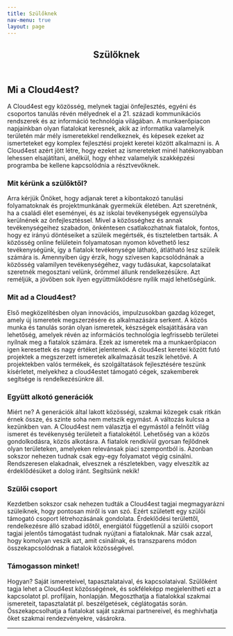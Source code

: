 ```yaml
---
title: Szülőknek
nav-menu: true
layout: page
---
```


<!-- Main -->
<div id="main" class="alt">

<!-- One -->
<section id="one">
	<div class="inner">
		<header class="major">
			<h1>Szülőknek</h1>
		</header>

<!-- Content -->
<h2 id="content">Mi a Cloud4est?</h2>
<p>A Cloud4est egy közösség, melynek tagjai önfejlesztés, egyéni és csoportos tanulás révén mélyednek el a 21. századi kommunikációs rendszerek és az információ technológia világában. A munkaerőpiacon napjainkban olyan fiatalokat keresnek, akik az informatika valamelyik területén már mély ismeretekkel rendelkeznek, és képesek ezeket az ismerteteket egy komplex fejlesztési projekt keretei között alkalmazni is. A Cloud4est azért jött létre, hogy ezeket az ismereteket minél hatékonyabban lehessen elsajátítani, anélkül, hogy ehhez valamelyik szakképzési programba be kellene kapcsolódnia a résztvevőknek.
</p>
<div class="row">
	<div class="6u 12u$(small)">
		<h3>Mit kérünk a szülőktől?</h3>
		<p> Arra kérjük Önöket, hogy adjanak teret a kibontakozó tanulási folyamatoknak és projektmunkának gyermekük életében. Azt szeretnénk, ha a családi élet eseményei, és az iskolai tevékenységek egyensúlyba kerülnének az önfejlesztéssel. Mivel a közösséghez és annak tevékenységeihez szabadon, önkéntesen csatlakozhatnak fiatalok, fontos, hogy ez irányú döntéseiket a szüleik megértsék, és tiszteletben tartsák. A közösség online felületein folyamatosan nyomon követhető lesz tevékenységünk, így a fiatalok tevékenysége látható, átlátható lesz szüleik számára is.
Amennyiben úgy érzik, hogy szívesen kapcsolódnának a közösség valamilyen tevékenységéhez, vagy tudásukat, kapcsolataikat szeretnék megosztani velünk, örömmel állunk rendelkezésükre. Azt reméljük, a jövőben sok ilyen együttműködésre nyílik majd lehetőségünk.
</p>
	</div>
	<div class="6u$ 12u$(small)">
		<h3>Mit ad a Cloud4est? </h3>
		<p>Első megközelítésben olyan innovációs, impulzusokban gazdag közeget, amely új ismeretek megszerzésére és alkalmazására serkent. A közös munka és tanulás során olyan ismeretek, készségek elsajátítására van lehetőség, amelyek révén az információs technológia legfrissebb területei nyílnak meg a fiatalok számára. Ezek az ismeretek ma a munkaerőpiacon igen keresettek és nagy értéket jelentenek.
A cloud4est keretei között futó projektek a megszerzett ismeretek alkalmazását teszik lehetővé. A projektekben valós termékek, és szolgáltatások fejlesztésére teszünk kísérletet, melyekhez a cloud4estet támogató cégek, szakemberek segítsége is rendelkezésünkre áll.
</p>
	</div>
	<!-- Break -->
	<div class="4u 12u$(medium)">
		<h3>Együtt alkotó generációk</h3>
		<p>Miért ne? A generációk által lakott közösségi, szakmai közegek csak ritkán érnek össze, és szinte soha nem metszik egymást. A változás kulcsa a kezünkben van. A Cloud4est nem választja el egymástól a felnőtt világ ismeret és tevékenység területeit a fiatalokétól. Lehetőség van a közös gondolkodásra, közös alkotásra. A fiatalok rendkívül gyorsan fejlődnek olyan területeken, amelyeken relevánsak piaci szempontból is. Azonban sokszor nehezen tudnak csak egy-egy folyamatot végig csinálni. Rendszeresen elakadnak, elvesznek a részletekben, vagy elveszítik az érdeklődésüket a dolog iránt. Segítsünk nekik!
</p>
	</div>
	<div class="4u 12u$(medium)">
		<h3>Szülői csoport</h3>
		<p>Kezdetben sokszor csak nehezen tudták a Cloud4est tagjai megmagyarázni szüleiknek, hogy pontosan miről is van szó. Ezért született egy szülői támogató csoport létrehozásának gondolata. Érdeklődési területtől, rendelkezésre álló szabad időtől, energiától függetlenül a szülői csoport tagjai jelentős támogatást tudnak nyújtani a fiataloknak. Már csak azzal, hogy komolyan veszik azt, amit csinálnak, és transzparens módon összekapcsolódnak a fiatalok közösségével.</p>
	</div>
	<div class="4u$ 12u$(medium)">
		<h3>Támogasson minket!</h3>
		<p>Hogyan? Saját ismereteivel, tapasztalataival, és kapcsolataival. Szülőként tagja lehet a Cloud4est közösségének, és sokféleképp megjelenítheti ezt a kapcsolatot pl. profiljain, honlapján. Megoszthatja a fiatalokkal szakmai ismereteit, tapasztalatát pl. beszélgetések, céglátogatás során. Összekapcsolhatja a fiatalokat saját szakmai partnereivel, és meghívhatja őket szakmai rendezvényekre, vásárokra.             </p>
	</div>
</div>

<hr class="major" />

</div>
</section>

</div>
